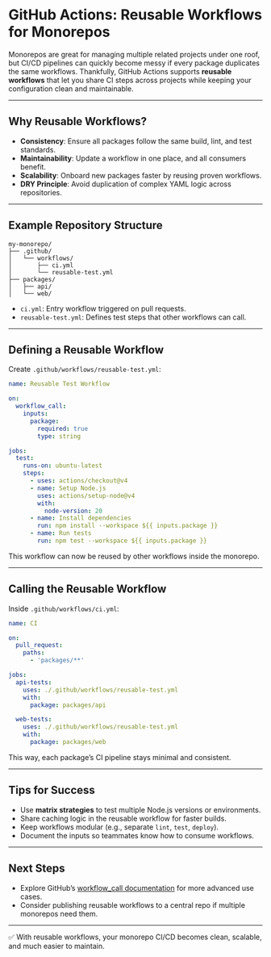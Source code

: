 # GitHub Actions: Reusable Workflows for Monorepos

Monorepos are great for managing multiple related projects under one roof, but CI/CD pipelines can quickly become messy if every package duplicates the same workflows. Thankfully, GitHub Actions supports **reusable workflows** that let you share CI steps across projects while keeping your configuration clean and maintainable.

---

## Why Reusable Workflows?

* **Consistency**: Ensure all packages follow the same build, lint, and test standards.
* **Maintainability**: Update a workflow in one place, and all consumers benefit.
* **Scalability**: Onboard new packages faster by reusing proven workflows.
* **DRY Principle**: Avoid duplication of complex YAML logic across repositories.

---

## Example Repository Structure

```
my-monorepo/
├── .github/
│   └── workflows/
│       ├── ci.yml
│       └── reusable-test.yml
├── packages/
│   ├── api/
│   └── web/
```

* `ci.yml`: Entry workflow triggered on pull requests.
* `reusable-test.yml`: Defines test steps that other workflows can call.

---

## Defining a Reusable Workflow

Create `.github/workflows/reusable-test.yml`:

```yaml
name: Reusable Test Workflow

on:
  workflow_call:
    inputs:
      package:
        required: true
        type: string

jobs:
  test:
    runs-on: ubuntu-latest
    steps:
      - uses: actions/checkout@v4
      - name: Setup Node.js
        uses: actions/setup-node@v4
        with:
          node-version: 20
      - name: Install dependencies
        run: npm install --workspace ${{ inputs.package }}
      - name: Run tests
        run: npm test --workspace ${{ inputs.package }}
```

This workflow can now be reused by other workflows inside the monorepo.

---

## Calling the Reusable Workflow

Inside `.github/workflows/ci.yml`:

```yaml
name: CI

on:
  pull_request:
    paths:
      - 'packages/**'

jobs:
  api-tests:
    uses: ./.github/workflows/reusable-test.yml
    with:
      package: packages/api

  web-tests:
    uses: ./.github/workflows/reusable-test.yml
    with:
      package: packages/web
```

This way, each package’s CI pipeline stays minimal and consistent.

---

## Tips for Success

* Use **matrix strategies** to test multiple Node.js versions or environments.
* Share caching logic in the reusable workflow for faster builds.
* Keep workflows modular (e.g., separate `lint`, `test`, `deploy`).
* Document the inputs so teammates know how to consume workflows.

---

## Next Steps

* Explore GitHub’s [workflow\_call documentation](https://docs.github.com/en/actions/using-workflows/reusing-workflows) for more advanced use cases.
* Consider publishing reusable workflows to a central repo if multiple monorepos need them.

---

✅ With reusable workflows, your monorepo CI/CD becomes clean, scalable, and much easier to maintain.
